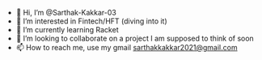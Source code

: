 - 👋 Hi, I’m @Sarthak-Kakkar-03
- 👀 I’m interested in Fintech/HFT (diving into it)
- 🌱 I’m currently learning Racket
- 💞️ I’m looking to collaborate on a project I am supposed to think of soon
- 📫 How to reach me, use my gmail sarthakkakkar2021@gmail.com

<!---
Sarthak-Kakkar-03/Sarthak-Kakkar-03 is a ✨ special ✨ repository because its `README.md` (this file) appears on your GitHub profile.
You can click the Preview link to take a look at your changes.
--->
